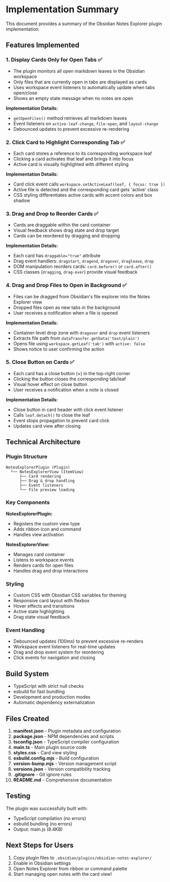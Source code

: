 # Implementation Summary

This document provides a summary of the Obsidian Notes Explorer plugin implementation.

## Features Implemented

### 1. Display Cards Only for Open Tabs ✅
- The plugin monitors all open markdown leaves in the Obsidian workspace
- Only files that are currently open in tabs are displayed as cards
- Uses workspace event listeners to automatically update when tabs open/close
- Shows an empty state message when no notes are open

**Implementation Details:**
- `getOpenFiles()` method retrieves all markdown leaves
- Event listeners on `active-leaf-change`, `file-open`, and `layout-change`
- Debounced updates to prevent excessive re-rendering

### 2. Click Card to Highlight Corresponding Tab ✅
- Each card stores a reference to its corresponding workspace leaf
- Clicking a card activates that leaf and brings it into focus
- Active card is visually highlighted with different styling

**Implementation Details:**
- Card click event calls `workspace.setActiveLeaf(leaf, { focus: true })`
- Active file is detected and the corresponding card gets 'active' class
- CSS styling differentiates active cards with accent colors and box shadow

### 3. Drag and Drop to Reorder Cards ✅
- Cards are draggable within the card container
- Visual feedback shows drag state and drop target
- Cards can be reordered by dragging and dropping

**Implementation Details:**
- Each card has `draggable="true"` attribute
- Drag event handlers: `dragstart`, `dragend`, `dragover`, `dragleave`, `drop`
- DOM manipulation reorders cards: `card.before()` or `card.after()`
- CSS classes (`dragging`, `drag-over`) provide visual feedback

### 4. Drag and Drop Files to Open in Background ✅
- Files can be dragged from Obsidian's file explorer into the Notes Explorer view
- Dropped files open as new tabs in the background
- User receives a notification when a file is opened

**Implementation Details:**
- Container-level drop zone with `dragover` and `drop` event listeners
- Extracts file path from `dataTransfer.getData('text/plain')`
- Opens file using `workspace.getLeaf('tab')` with `active: false`
- Shows notice to user confirming the action

### 5. Close Button on Cards ✅
- Each card has a close button (×) in the top-right corner
- Clicking the button closes the corresponding tab/leaf
- Visual hover effect on close button
- User receives a notification when a note is closed

**Implementation Details:**
- Close button in card header with click event listener
- Calls `leaf.detach()` to close the leaf
- Event stops propagation to prevent card click
- Updates card view after closing

## Technical Architecture

### Plugin Structure
```
NotesExplorerPlugin (Plugin)
  └── NotesExplorerView (ItemView)
      ├── Card rendering
      ├── Drag & drop handling
      ├── Event listeners
      └── File preview loading
```

### Key Components

**NotesExplorerPlugin:**
- Registers the custom view type
- Adds ribbon icon and command
- Handles view activation

**NotesExplorerView:**
- Manages card container
- Listens to workspace events
- Renders cards for open files
- Handles drag and drop interactions

### Styling
- Custom CSS with Obsidian CSS variables for theming
- Responsive card layout with flexbox
- Hover effects and transitions
- Active state highlighting
- Drag state visual feedback

### Event Handling
- Debounced updates (100ms) to prevent excessive re-renders
- Workspace event listeners for real-time updates
- Drag and drop event system for reordering
- Click events for navigation and closing

## Build System
- TypeScript with strict null checks
- esbuild for fast bundling
- Development and production modes
- Automatic dependency externalization

## Files Created

1. **manifest.json** - Plugin metadata and configuration
2. **package.json** - NPM dependencies and scripts
3. **tsconfig.json** - TypeScript compiler configuration
4. **main.ts** - Main plugin source code
5. **styles.css** - Card view styling
6. **esbuild.config.mjs** - Build configuration
7. **version-bump.mjs** - Version management script
8. **versions.json** - Version compatibility tracking
9. **.gitignore** - Git ignore rules
10. **README.md** - Comprehensive documentation

## Testing
The plugin was successfully built with:
- TypeScript compilation (no errors)
- esbuild bundling (no errors)
- Output: main.js (8.4KB)

## Next Steps for Users
1. Copy plugin files to `.obsidian/plugins/obsidian-notes-explorer/`
2. Enable in Obsidian settings
3. Open Notes Explorer from ribbon or command palette
4. Start managing open notes with the card view!
